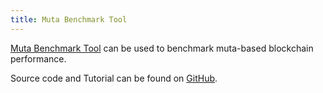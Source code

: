 ```yaml
---
title: Muta Benchmark Tool
---
```


[Muta Benchmark Tool](https://github.com/nervosnetwork/muta-benchmark) can be used to benchmark muta-based blockchain performance.

Source code and Tutorial can be found on [GitHub](https://github.com/nervosnetwork/muta-benchmark).

